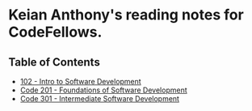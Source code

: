 # Keian Anthony's reading notes for CodeFellows.

## Table of Contents

- [102 - Intro to Software Development](./102/ToC.md)
- [Code 201 - Foundations of Software Development](./201/ToC.md)
- [Code 301 - Intermediate Software Development](./301/ToC.md)